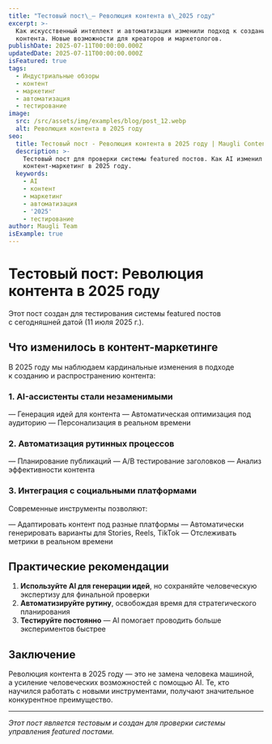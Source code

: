 ```yaml
---
title: "Тестовый пост\_— Революция контента в\_2025 году"
excerpt: >-
  Как искусственный интеллект и автоматизация изменили подход к созданию
  контента. Новые возможности для креаторов и маркетологов.
publishDate: 2025-07-11T00:00:00.000Z
updatedDate: 2025-07-11T00:00:00.000Z
isFeatured: true
tags:
  - Индустриальные обзоры
  - контент
  - маркетинг
  - автоматизация
  - тестирование
image:
  src: /src/assets/img/examples/blog/post_12.webp
  alt: Революция контента в 2025 году
seo:
  title: Тестовый пост - Революция контента в 2025 году | Maugli Content Farm
  description: >-
    Тестовый пост для проверки системы featured постов. Как AI изменил
    контент-маркетинг в 2025 году.
  keywords:
    - AI
    - контент
    - маркетинг
    - автоматизация
    - '2025'
    - тестирование
author: Maugli Team
isExample: true
---
```

# Тестовый пост: Революция контента в 2025 году

Этот пост создан для тестирования системы featured постов с сегодняшней датой (11 июля 2025 г.).

## Что изменилось в контент-маркетинге

В 2025 году мы наблюдаем кардинальные изменения в подходе к созданию и распространению контента:

### 1. AI-ассистенты стали незаменимыми

— Генерация идей для контента
— Автоматическая оптимизация под аудиторию
— Персонализация в реальном времени

### 2. Автоматизация рутинных процессов

— Планирование публикаций
— A/B тестирование заголовков
— Анализ эффективности контента

### 3. Интеграция с социальными платформами

Современные инструменты позволяют:

— Адаптировать контент под разные платформы
— Автоматически генерировать варианты для Stories, Reels, TikTok
— Отслеживать метрики в реальном времени

## Практические рекомендации

1. **Используйте AI для генерации идей**, но сохраняйте человеческую экспертизу для финальной проверки
2. **Автоматизируйте рутину**, освобождая время для стратегического планирования
3. **Тестируйте постоянно** — AI помогает проводить больше экспериментов быстрее

## Заключение

Революция контента в 2025 году — это не замена человека машиной, а усиление человеческих возможностей с помощью AI. Те, кто научился работать с новыми инструментами, получают значительное конкурентное преимущество.

---

_Этот пост является тестовым и создан для проверки системы управления featured постами._